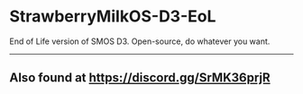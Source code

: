 # StrawberryMilkOS-D3-EoL
End of Life version of SMOS D3. Open-source, do whatever you want.

-------------------------
Also found at https://discord.gg/SrMK36prjR
-------------------------
